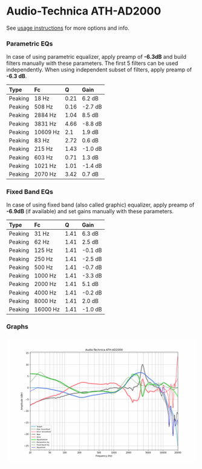 # Audio-Technica ATH-AD2000
See [usage instructions](https://github.com/jaakkopasanen/AutoEq#usage) for more options and info.

### Parametric EQs
In case of using parametric equalizer, apply preamp of **-6.3dB** and build filters manually
with these parameters. The first 5 filters can be used independently.
When using independent subset of filters, apply preamp of **-6.3 dB**.

| Type    | Fc       |    Q | Gain    |
|:--------|:---------|:-----|:--------|
| Peaking | 18 Hz    | 0.21 | 6.2 dB  |
| Peaking | 508 Hz   | 0.16 | -2.7 dB |
| Peaking | 2884 Hz  | 1.04 | 8.5 dB  |
| Peaking | 3831 Hz  | 4.66 | -8.8 dB |
| Peaking | 10609 Hz | 2.1  | 1.9 dB  |
| Peaking | 83 Hz    | 2.72 | 0.6 dB  |
| Peaking | 215 Hz   | 1.43 | -1.0 dB |
| Peaking | 603 Hz   | 0.71 | 1.3 dB  |
| Peaking | 1021 Hz  | 1.01 | -1.4 dB |
| Peaking | 2070 Hz  | 3.42 | 0.7 dB  |

### Fixed Band EQs
In case of using fixed band (also called graphic) equalizer, apply preamp of **-6.9dB**
(if available) and set gains manually with these parameters.

| Type    | Fc       |    Q | Gain    |
|:--------|:---------|:-----|:--------|
| Peaking | 31 Hz    | 1.41 | 6.3 dB  |
| Peaking | 62 Hz    | 1.41 | 2.5 dB  |
| Peaking | 125 Hz   | 1.41 | -0.1 dB |
| Peaking | 250 Hz   | 1.41 | -2.5 dB |
| Peaking | 500 Hz   | 1.41 | -0.7 dB |
| Peaking | 1000 Hz  | 1.41 | -3.3 dB |
| Peaking | 2000 Hz  | 1.41 | 5.1 dB  |
| Peaking | 4000 Hz  | 1.41 | -0.2 dB |
| Peaking | 8000 Hz  | 1.41 | 2.0 dB  |
| Peaking | 16000 Hz | 1.41 | -1.0 dB |

### Graphs
![](./Audio-Technica%20ATH-AD2000.png)